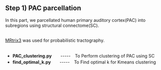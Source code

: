 ## Step 1) PAC parcellation ##
In this part, we parcellated human primary auditory cortex(PAC) into subregions using structural connectome(SC).<br /><br />

[MRtrix3](https://www.mrtrix.org/) was used for probabilistic tractography.<br /><br />

- **PAC_clustering.py**　　-----　To Perform clustering of PAC using SC<br />
- **find_optimal_k.py**　　-----　To Find optimal k for Kmeans clustering<br /><br />
